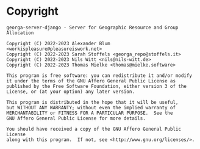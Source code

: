 # Copyright

    georga-server-django - Server for Geographic Resource and Group Allocation

    Copyright (C) 2022-2023 Alexander Blum <workispleasure@pleasureiswork.net>
    Copyright (C) 2022-2023 Sarah Stoffels <georga_repo@stoffels.it>
    Copyright (C) 2022-2023 Nils Witt <nils@nils-witt.de>
    Copyright (C) 2022-2023 Thomas Mielke <thomas@mielke.software>

    This program is free software: you can redistribute it and/or modify
    it under the terms of the GNU Affero General Public License as
    published by the Free Software Foundation, either version 3 of the
    License, or (at your option) any later version.

    This program is distributed in the hope that it will be useful,
    but WITHOUT ANY WARRANTY; without even the implied warranty of
    MERCHANTABILITY or FITNESS FOR A PARTICULAR PURPOSE.  See the
    GNU Affero General Public License for more details.

    You should have received a copy of the GNU Affero General Public License
    along with this program.  If not, see <http://www.gnu.org/licenses/>.
